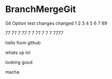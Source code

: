 # BranchMergeGit
Git Option test
changes
changed
1
2
3
4
5
6
7
89

77
77
7
77
7
7
77
7
7
7
7777


hello from github

whats up lol


looking good

macha
